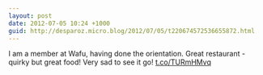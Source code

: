 ```yaml
---
layout: post
date: 2012-07-05 10:24 +1000
guid: http://desparoz.micro.blog/2012/07/05/t220674572536655872.html
---
```

I am a member at Wafu, having done the orientation. Great restaurant - quirky but great food! Very sad to see it go! [t.co/TURmHMvq](http://t.co/TURmHMvq)
